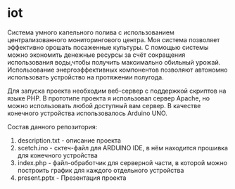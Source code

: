 # iot
Система умного капельного полива с использованием централизованного мониторингового центра.
Моя система позволяет эффективно орошать посаженные культуры.
С помощью системы можно экономить денежные ресурсы за счёт сокращения использования воды,чтобы получить максимально обильный урожай.
Использование энергоэффективных компонентов позволяют автономно использовать устройство на протяжении полугода.

Для запуска проекта необходим веб-сервер с поддержкой скриптов на языке PHP. В прототипе проекта я использовал сервер Apache, но можно использовать любой доступный вам сервер.
В качестве конечного устройства использовалось Arduino UNO.

Состав данного репозитория:
1. description.txt - описание проекта
2. scetch.ino - сктеч-файл для ARDUINO IDE, в нём находится прошивка для конечного устройства
3. index.php - файл-обработчик для серверной части, в которой можно построить график для каждого отдельного устройства
4. present.pptx - Презентация проекта
